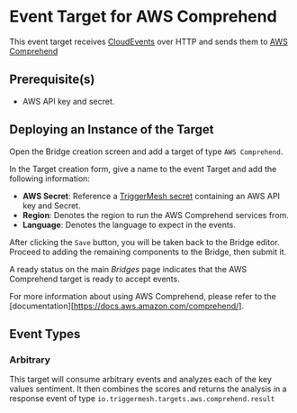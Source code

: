 # Event Target for AWS Comprehend

This event target receives [CloudEvents][ce] over HTTP and sends them to [AWS Comprehend](https://aws.amazon.com/comprehend/)

## Prerequisite(s)

- AWS API key and secret.

## Deploying an Instance of the Target

Open the Bridge creation screen and add a target of type `AWS Comprehend`.

In the Target creation form, give a name to the event Target and add the following information:

- **AWS Secret**: Reference a [TriggerMesh secret](../guides/secrets.md) containing an AWS API key and Secret.
- **Region**: Denotes the region to run the AWS Comprehend services from.
- **Language**: Denotes the language to expect in the events.

After clicking the `Save` button, you will be taken back to the Bridge editor. Proceed to adding the remaining
components to the Bridge, then submit it.

A ready status on the main _Bridges_ page indicates that the AWS Comprehend target is ready to accept events.

For more information about using AWS Comprehend, please refer to the [documentation][https://docs.aws.amazon.com/comprehend/].

## Event Types
### Arbitrary
This target will consume arbitrary events and analyzes each of the key values sentiment. It then combines the scores and 
returns the analysis in a response event of type `io.triggermesh.targets.aws.comprehend.result`


[ce]: https://cloudevents.io/
